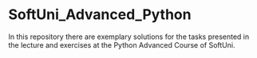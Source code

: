 # SoftUni_Advanced_Python
In this repository there are exemplary solutions for the tasks presented in the lecture and exercises at the Python Advanced Course of SoftUni.
